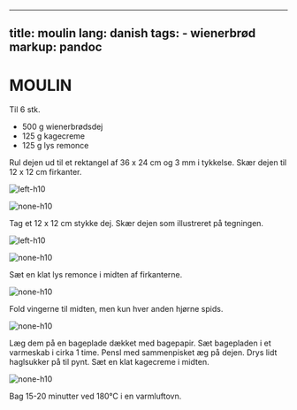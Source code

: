 
---
title: moulin
lang: danish
tags: 
    - wienerbrød 
markup: pandoc
---

# MOULIN

Til 6 stk.

- 500 g wienerbrødsdej
- 125 g kagecreme
- 125 g lys remonce

Rul dejen ud til et rektangel af 36 x 24 cm og 3 mm i tykkelse.
Skær dejen til 12 x 12 cm firkanter.

![](/home/fred/.repo/traductions/recettes/svg/wi_mou1.svg "left-h10")

![](/home/fred/.repo/traductions/recettes/svg/wi_mou2.svg "none-h10")

Tag et 12 x 12 cm stykke dej.
Skær dejen som illustreret på tegningen.

![](/home/fred/.repo/traductions/recettes/svg/wi_mou3.svg "left-h10")

![](/home/fred/.repo/traductions/recettes/svg/wi_mou4.svg "none-h10")

Sæt en klat lys remonce i midten af firkanterne.

![](/home/fred/.repo/traductions/recettes/svg/wi_mou5.svg "none-h10")

Fold vingerne til midten, men kun hver anden hjørne spids.

![](/home/fred/.repo/traductions/recettes/svg/wi_mou6.svg "none-h10")

Læg dem på en bageplade dækket med bagepapir.
Sæt bagepladen i et varmeskab i cirka 1 time.
Pensl med sammenpisket æg på dejen.
Drys lidt haglsukker på til pynt.
Sæt en klat kagecreme i midten.

![](/home/fred/.repo/traductions/recettes/svg/wi_mou7.svg "none-h10")

Bag 15-20 minutter ved 180°C i en varmluftovn.

